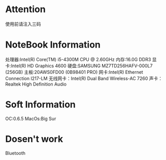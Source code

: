 # Attention
使用前请注入三码
# NoteBook Information
处理器:Intel(R) Core(TM) i5-4300M CPU @ 2.60GHz
内存:16.0G DDR3
显卡:Intel(R) HD Graphics 4600
硬盘:SAMSUNG MZ7TD256HAFV-000L7 (256GB)
主板:20AWS0FD00 (0B98401 PRO)
网卡:Intel(R) Ethernet Connection I217-LM
无线网卡：Intel(R) Dual Band Wireless-AC 7260
声卡：Realtek High Definition Audio
# Soft Information
OC:0.6.5
MacOs:Big Sur
# Dosen't work
Bluetooth

